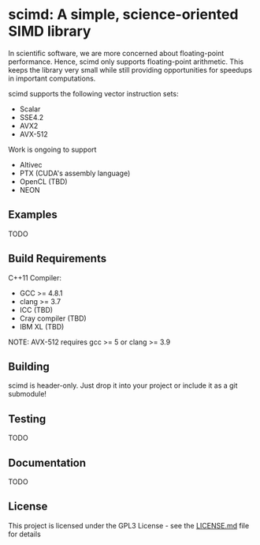 # scimd: A simple, science-oriented SIMD library 

In scientific software, we are more concerned about floating-point performance. Hence,
scimd only supports floating-point arithmetic. This keeps the library very small while
still providing opportunities for speedups in important computations.

scimd supports the following vector instruction sets: 

* Scalar
* SSE4.2
* AVX2
* AVX-512

Work is ongoing to support

* Altivec
* PTX (CUDA's assembly language)
* OpenCL (TBD)
* NEON

## Examples

TODO

## Build Requirements

C++11 Compiler:

* GCC >= 4.8.1
* clang >= 3.7
* ICC (TBD)
* Cray compiler (TBD)
* IBM XL (TBD)

NOTE: AVX-512 requires gcc >= 5 or clang >= 3.9

## Building

scimd is header-only. Just drop it into your project or include it as a git submodule!

## Testing

TODO

## Documentation

TODO

## License

This project is licensed under the GPL3 License - see the [LICENSE.md](LICENSE.md) file for details